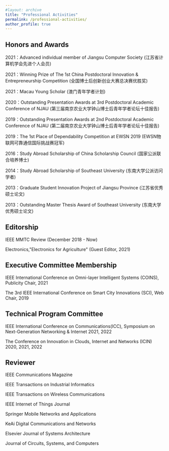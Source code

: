 ```yaml
---
#layout: archive
title: "Professional Activities"
permalink: /professional-activities/
author_profile: true
---
```

 
Honors and Awards
------
2021：Advanced individual member of Jiangsu Computer Society (江苏省计算机学会先进个人会员)

2021：Winning Prize of The 1st China Postdoctoral Innovation & Entrepreneurship Competition (全国博士后创新创业大赛总决赛优胜奖)

2021：Macau Young Scholar (澳门青年学者计划)

2020：Outstanding Presentation Awards at 3rd Postdoctoral Academic Conference of NJAU (第三届南京农业大学钟山博士后青年学者论坛十佳报告)

2019：Outstanding Presentation Awards at 2nd Postdoctoral Academic Conference of NJAU (第二届南京农业大学钟山博士后青年学者论坛十佳报告)

2019：The 1st Place of Dependability Competition at EWSN 2019 (EWSN物联网可靠通信国际挑战赛冠军)

2016：Study Abroad Scholarship of China Scholarship Council (国家公派联合培养博士)

2014：Study Abroad Scholarship of Southeast University (东南大学公派访问学者)

2013：Graduate Student Innovation Project of Jiangsu Province (江苏省优秀硕士论文)

2013：Outstanding Master Thesis Award of Southeast University (东南大学优秀硕士论文)



Editorship
------
IEEE MMTC Review (December 2018 - Now)

Electronics,"Electronics for Agriculture" (Guest Editor, 2021)



Executive Committee Membership
------
IEEE International Conference on Omni-layer Intelligent Systems (COINS), Publicity Chair, 2021

The 3rd IEEE International Conference on Smart City Innovations (SCI), Web Chair, 2019

Technical Program Committee
------
IEEE International Conference on Communications(ICC), Symposium on Next-Generation Networking & Internet 2021, 2022

The Conference on Innovation in Clouds, Internet and Networks (ICIN) 2020, 2021, 2022

Reviewer
------
IEEE Communications Magazine

IEEE Transactions on Industrial Informatics

IEEE Transactions on Wireless Communications

IEEE Internet of Things Journal

Springer Mobile Networks and Applications

KeAi Digital Communications and Networks

Elsevier Journal of Systems Architecture

Journal of Circuits, Systems, and Computers


